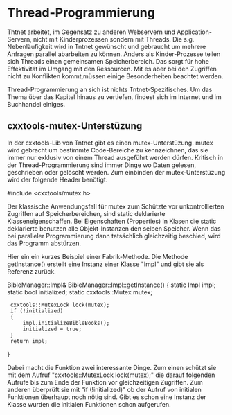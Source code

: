 # Thread-Programmierung #

Thtnet arbeitet, im Gegensatz zu anderen Webservern und Application-Servern,
nicht mit Kinderprozessen sondern mit Threads. Die s.g. Nebenläufigkeit wird
in Tntnet gewünscht und gebraucht um mehrere Anfragen parallel abarbeiten zu
können. Anders als Kinder-Prozesse teilen sich Threads einen gemeinsamen
Speicherbereich. Das sorgt für hohe Effektivität im Umgang mit den Ressourcen.
Mit es aber bei den Zugriffen nicht zu Konflikten kommt,müssen einige
Besonderheiten beachtet werden.

Thread-Programmierung an sich ist nichts Tntnet-Spezifisches. Um das Thema
über das Kapitel hinaus zu vertiefen, findest sich im Internet und im Buchhandel
einiges.

## cxxtools-mutex-Unterstüzung ##

In der cxxtools-Lib von Tntnet gibt es einen mutex-Unterstüzung. mutex wird
gebracht um bestimmte Code-Bereiche zu kennzeichnen, das sie immer nur exklusiv
von einem Thread ausgeführt werden dürfen. Kritisch in der Thread-Programmierung
sind immer Dinge wo Daten gelesen, geschrieben oder gelöscht werden. Zum
einbinden der mutex-Unterstüzung wird der folgende Header benötigt.

 #include <cxxtools/mutex.h>

Der klassische Anwendungsfall für mutex zum Schützte vor unkontrollierten
Zugriffen auf Speicherbereichen, sind static deklarierte Klasseneigenschaffen.
Bei Eigenschaften (Properties) in Klasen die static deklarierte benutzen alle
Objekt-Instanzen den selben Speicher. Wenn das bei paralleler Programmierung dann
tatsächlich gleichzeitig beschied, wird das Programm abstürzen.

Hier ein ein kurzes Beispiel einer Fabrik-Methode. Die Methode getInstance()
erstellt eine Instanz einer Klasse "Impl" und gibt sie als Referenz zurück.

 BibleManager::Impl& BibleManager::Impl::getInstance()
 {
     static Impl impl;
     static bool initialized;
     static cxxtools::Mutex mutex;

     cxxtools::MutexLock lock(mutex);
     if (!initialized)
     {
         impl.initializeBibleBooks();
         initialized = true;
     }
     return impl;
 }

Dabei macht die Funktion zwei interessante Dinge. Zum einen schützt sie mit
dem Aufruf "cxxtools::MutexLock lock(mutex);" die darauf folgenden Aufrufe bis
zum Ende der Funktion vor gleichzeitigen Zugriffen. Zum anderen überprüft sie
mit "if (!initialized)" ob der Aufruf von initialen Funktionen überhaupt noch
nötig sind. Gibt es schon eine Instanz der Klasse wurden die initialen
Funktionen schon aufgerufen.
